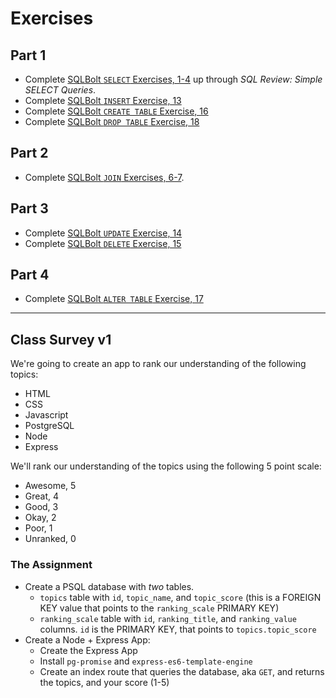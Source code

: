 # Exercises

## Part 1

* Complete [SQLBolt `SELECT` Exercises, 1-4](https://sqlbolt.com/) up through _SQL Review: Simple SELECT Queries_.
* Complete [SQLBolt `INSERT` Exercise, 13](https://sqlbolt.com/lesson/inserting_rows)
* Complete [SQLBolt `CREATE TABLE` Exercise, 16](https://sqlbolt.com/lesson/creating_tables)
* Complete [SQLBolt `DROP TABLE` Exercise, 18](https://sqlbolt.com/lesson/dropping_tables)

## Part 2

* Complete [SQLBolt `JOIN` Exercises, 6-7](https://sqlbolt.com/lesson/select_queries_with_joins).

## Part 3

* Complete [SQLBolt `UPDATE` Exercise, 14](https://sqlbolt.com/lesson/updating_rows)
* Complete [SQLBolt `DELETE` Exercise, 15](https://sqlbolt.com/lesson/deleting_rows)

## Part 4

* Complete [SQLBolt `ALTER TABLE` Exercise, 17](https://sqlbolt.com/lesson/altering_tables)

---

## Class Survey v1

We're going to create an app to rank our understanding of the following topics:

* HTML
* CSS
* Javascript
* PostgreSQL
* Node
* Express

We'll rank our understanding of the topics using the following 5 point scale:

* Awesome, 5
* Great, 4
* Good, 3
* Okay, 2
* Poor, 1
* Unranked, 0

### The Assignment

* Create a PSQL database with _two_ tables.
  * `topics` table with `id`, `topic_name`, and `topic_score` (this is a FOREIGN KEY value that points to the `ranking_scale` PRIMARY KEY)
  * `ranking_scale` table with `id`, `ranking_title`, and `ranking_value` columns. `id` is the PRIMARY KEY, that points to `topics.topic_score` 
* Create a Node + Express App:
  * Create the Express App
  * Install `pg-promise` and `express-es6-template-engine`
  * Create an index route that queries the database, aka `GET`, and returns the topics, and your score (1-5)
